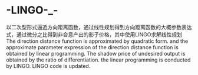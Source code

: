 # -LINGO-_-
以二次型形式逼近方向距离函数，通过线性规划得到方向距离函数的大概参数表达式，通过微分之比得到非合意产出的影子价格，其中使用LINGO求解线性规划
The direction distance function is approximated by quadratic form.
and the approximate parameter expression of the direction distance function is obtained by linear programming.
The shadow price of undesired output is obtained by the ratio of differentiation.
the linear programming is conducted by LINGO.
LINGO code is updated.
